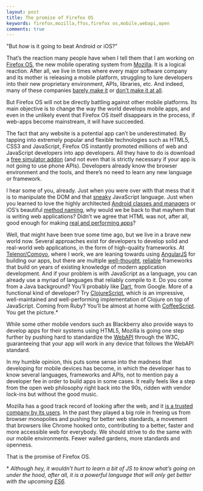 ```yaml
---
layout: post
title: The promise of Firefox OS
keywords: firefox,mozilla,ffos,firefox os,mobile,webapi,open
comments: true
---
```


"But *how* is it going to beat Android or iOS?”

That’s the reaction many people have when I tell them that I am working on
[Firefox OS](http://www.mozilla.org/en-US/firefoxos/), the new mobile operating
system from [Mozilla](http://www.mozilla.org/en-US/). It is a logical reaction.
After all, we live in times where every major software company and its mother
is releasing a mobile platform, struggling to lure developers into their new
proprietary environment, APIs, libraries, etc. And indeed, many of these
companies [barely make it](http://global.blackberry.com/sites.html) or [don’t
make it at all](http://www.hpwebos.com/us/).

<!--more-->

But Firefox OS will not be directly battling against other mobile platforms.
Its main objective is to change the way the world develops mobile apps, and
even in the unlikely event that Firefox OS itself disappears in the process, if
web-apps become mainstream, it will have succeeded.

The fact that any website is a potential app can’t be underestimated. By tapping into extremely popular and flexible technologies such as HTML5, CSS3 and JavaScript, Firefox OS instantly promoted millions of web and JavaScript developers into app developers. All they have to do is download a [free simulator addon](https://hacks.mozilla.org/2012/12/firefox-os-simulator-1-0-is-here/) (and not even that is strictly necessary if your app is not going to use phone APIs). Developers already know the browser environment and the tools, and there’s no need to learn any new language or framework.

I hear some of you, already. Just when you were over with that mess that it is to manipulate the DOM and that [sneaky](http://wtfjs.com/) JavaScript language. Just when you learned to love the highly architected [Android classes and managers](http://developer.android.com/reference/classes.html) or iOS’s beautiful [method naming](https://developer.apple.com/library/mac/#documentation/Cocoa/Reference/Foundation/Classes/NSString_Class/Reference/NSString.html#//apple_ref/occ/instm/NSString/stringByReplacingPercentEscapesUsingEncoding:), why would we be back to that mayhem that is writing web applications? Didn’t we agree that HTML was not, after all, good enough for making [real and performing apps](http://www.zdnet.com/facebooks-mark-zuckerberg-knocks-html5-in-favor-of-native-apps-7000004082/)?

Well, that might have been true some time ago, but we live in a brave new world now. Several approaches exist for developers to develop solid and real-world web applications, in the form of high-quality frameworks. At [Telenor/Comoyo](http://www.telenor.com/), where I work, we are leaning towards using [AngularJS](http://angularjs.org/) for building our apps, but there are multiple [well-thought](http://emberjs.com/), [reliable](http://knockoutjs.com/) frameworks that build on years of existing knowledge of modern application development. And if your problem is with JavaScript as a language, you can already use a myriad of languages that reliably compile to it. Do you come from a Java background? You’ll probably like [Dart](http://www.dartlang.org/), from Google. More of a functional kind of developer? Try [ClojureScript](http://clojurescriptone.com/), which is an impressive, well-maintained and well-performing implementation of Clojure on top of JavaScript. Coming from Ruby? You’ll be almost at home with [CoffeeScript](http://coffeescript.org/). You get the picture.*

While some other mobile vendors such as Blackberry also provide ways to develop apps for their systems using HTML5, Mozilla is going one step further by pushing hard to standardize the [WebAPI](https://wiki.mozilla.org/WebAPI) through the W3C, guaranteeing that your app will work in any device that follows the WebAPI standard.

In my humble opinion, this puts some sense into the madness that developing for mobile devices has become, in which the developer has to know several languages, frameworks and APIs, not to mention pay a developer fee in order to build apps in some cases. It really feels like a step from the open web philosophy right back into the 90s, ridden with vendor lock-ins but without the good music.

Mozilla has a good track record of looking after the web, and it [is a trusted company by its users](http://blog.mozilla.org/theden/2013/02/06/mozilla-is-most-trusted-internet-company-in-privacy/). In the past they played a big role in freeing us from browser monopolies and pushing for better web standards, a movement that browsers like Chrome hooked onto, contributing to a better, faster and more accessible web for everybody. We should strive to do the same with our mobile environments. Fewer walled gardens, more standards and openness.

That is the promise of Firefox OS.

\* *Although hey, it wouldn’t hurt to learn a bit of JS to know what’s going on under the hood, after all, it is a powerful language that will only get better with the upcoming [ES6](https://wiki.mozilla.org/ES6_plans).*

